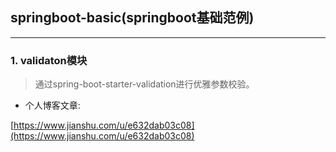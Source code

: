 ## springboot-basic(springboot基础范例)

<hr>

### 1. validaton模块

>通过spring-boot-starter-validation进行优雅参数校验。

- 个人博客文章:

[https://www.jianshu.com/u/e632dab03c08](https://www.jianshu.com/u/e632dab03c08)



